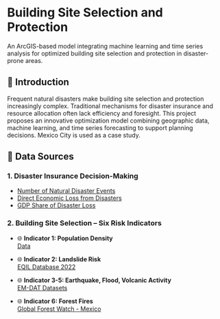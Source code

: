 # Building Site Selection and Protection  

An ArcGIS-based model integrating machine learning and time series analysis for optimized building site selection and protection in disaster-prone areas.


## 📖 Introduction

Frequent natural disasters make building site selection and protection increasingly complex. Traditional mechanisms for disaster insurance and resource allocation often lack efficiency and foresight. This project proposes an innovative optimization model combining geographic data, machine learning, and time series forecasting to support planning decisions. Mexico City is used as a case study.

## 📁 Data Sources

### 1. **Disaster Insurance Decision-Making**
-  [Number of Natural Disaster Events](https://ourworldindata.org/grapher/number-of-natural-disaster-events)
-  [Direct Economic Loss from Disasters](https://ourworldindata.org/grapher/direct-economic-loss-attributed-to-disasters)
-  [GDP Share of Disaster Loss](https://ourworldindata.org/explorers/natural-disasters?tab=map&time=2020&Disaster+Type=All+disasters&Impact=Economic+damages+%28%25+GDP%29&Timespan=Decadal+average&Per+capita=false&country=~OWID_WRL)

### 2. **Building Site Selection – Six Risk Indicators**
- 🌐 **Indicator 1: Population Density**  
   [Data](https://ourworldindata.org/explorers/population-and-demography?indicator=Population+density&Sex=Both+sexes&Age=Total&Projection+scenario=None&country=CHN~IND~USA~IDN~PAK~NGA~BRA~JPN)

- 🌐 **Indicator 2: Landslide Risk**  
   [EQIL Database 2022](https://www.sciencebase.gov/catalog/item/614512b3d34e0df5fb95b5f9->SSNMX_catalogo_19900501_20250501)

- 🌐 **Indicator 3-5: Earthquake, Flood, Volcanic Activity**  
   [EM-DAT Datasets](https://www.emdat.be/)

- 🌐 **Indicator 6: Forest Fires**  
   [Global Forest Watch - Mexico](https://www.globalforestwatch.org/dashboards/country/MEX/?category=fires&location=WyJjb3VudHJ5IiwiTUVYIl0%3D)




